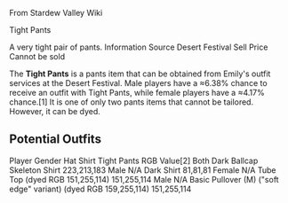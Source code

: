 From Stardew Valley Wiki

Tight Pants

A very tight pair of pants. Information Source Desert Festival Sell Price Cannot be sold

The **Tight Pants** is a pants item that can be obtained from Emily's outfit services at the Desert Festival. Male players have a ≈6.38% chance to receive an outfit with Tight Pants, while female players have a ≈4.17% chance.\[1] It is one of only two pants items that cannot be tailored. However, it can be dyed.

## Potential Outfits

Player Gender Hat Shirt Tight Pants RGB Value\[2] Both Dark Ballcap Skeleton Shirt 223,213,183 Male N/A Dark Shirt 81,81,81 Female N/A Tube Top (dyed RGB 151,255,114) 151,255,114 Male N/A Basic Pullover (M) ("soft edge" variant) (dyed RGB 159,255,114) 151,255,114
